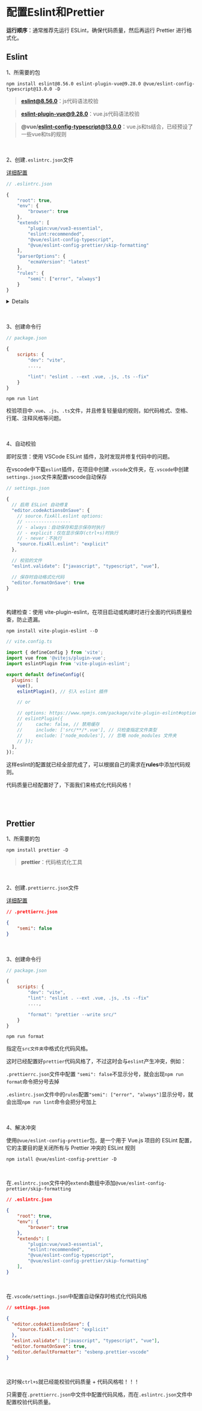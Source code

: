 # 配置Eslint和Prettier

**运行顺序**：通常推荐先运行 ESLint，确保代码质量，然后再运行 Prettier 进行格式化。

## Eslint

1、所需要的包

```shell
npm install eslint@8.56.0 eslint-plugin-vue@9.28.0 @vue/eslint-config-typescript@13.0.0 -D
```
> **eslint@8.56.0**：js代码语法校验

> **eslint-plugin-vue@9.28.0**：vue.js代码语法校验

> **@vue/eslint-config-typescript@13.0.0**：vue.js和ts结合，已经预设了一些vue和ts的规则

<br><br>
2、创建```.eslintrc.json```文件

[详细配置](https://zh-hans.eslint.org/docs/latest/use/configure/configuration-files)

```js
// .eslintrc.json

{
    "root": true,
    "env": {
        "browser": true
    },
    "extends": [
        "plugin:vue/vue3-essential",
        "eslint:recommended",
        "@vue/eslint-config-typescript",
        "@vue/eslint-config-prettier/skip-formatting"
    ],
    "parserOptions": {
        "ecmaVersion": "latest"
    },
    "rules": {
        "semi": ["error", "always"]
    }
}
```
<details>
<pre><code>
{
    
    // ESLint 将在所有父文件夹中寻找配置文件，直到根目录。ESLint 找到 "root": true 的配置，它将停止在父文件夹中寻找。
    root: true, 


    extends: [
        'plugin:vue/vue3-essential',     // Vue 3 的基本规则, 属于 eslint-plugin-vue 插件的一部分
        'eslint:recommended',            // ESLint 官方推荐的基本规则
        '@vue/eslint-config-typescript', // Vue + TypeScript 项目配置
    ],


    // 单独配置规则 https://zh-hans.eslint.org/docs/latest/rules/
    rules: {
        "semi": ["error", "always"]
    },


    // 允许你为特定的文件或文件模式指定不同的 ESLint 配置。这对于项目中有不同类型的文件
    overrides: [
        {
            files: ['*.ts'], // 仅对 TypeScript 文件应用
            extends: [],
            rules: {},
        }
    ],


    // 配置 ESLint 如何解析 JavaScript 代码，支持各种语法特性。
    parserOptions: {
        ecmaVersion: 'latest', // 指定使用的 ECMAScript 版本
    }
}
</code>
</pre>
</details>


<br><br>
3、创建命令行

```js
// package.json

{
    scripts: {
        "dev": "vite",
        ....,

        "lint": "eslint . --ext .vue, .js, .ts --fix"
    }
}
```
```shell
npm run lint
```
校验项目中```.vue```、```.js```、```.ts```文件，并且修复轻量级的规则，如代码格式、空格、行尾、注释风格等问题。

<br><br>
4、自动校验

即时反馈：使用 VSCode ESLint 插件，及时发现并修复代码中的问题。

在vscode中下载```eslint```插件，在项目中创建```.vscode```文件夹，在```.vscode```中创建```settings.json```文件来配置vscode自动保存
```js
// settings.json

{
  // 启用 ESLint 自动修复
  "editor.codeActionsOnSave": {
    // source.fixAll.eslint options:
    // -----------------
    // - always：自动保存和显示保存时执行
    // - explicit：仅在显示保存(ctrl+s)时执行
    // - never：不执行
    "source.fixAll.eslint": "explicit"
  },

  // 校验的文件
  "eslint.validate": ["javascript", "typescript", "vue"],

  // 保存时自动格式化代码
  "editor.formatOnSave": true
}
```

<br>

构建检查：使用 vite-plugin-eslint，在项目启动或构建时进行全面的代码质量检查，防止遗漏。
```shell
npm install vite-plugin-eslint --D
```
```js
// vite.config.ts

import { defineConfig } from 'vite';
import vue from '@vitejs/plugin-vue';
import eslintPlugin from 'vite-plugin-eslint';

export default defineConfig({
  plugins: [
    vue(),
    eslintPlugin(), // 引入 eslint 插件

    // or

    // options: https://www.npmjs.com/package/vite-plugin-eslint#options
    // eslintPlugin({
    //     cache: false, // 禁用缓存
    //     include: ['src/**/*.vue'], // 只检查指定文件类型
    //     exclude: ['node_modules'], // 忽略 node_modules 文件夹
    // });
  ],
});
```


这样eslint的配置就已经全部完成了，可以根据自己的需求在**rules**中添加代码规则。

代码质量已经配置好了，下面我们来格式化代码风格！
<br><br><br><br>

## Prettier

1、所需要的包

```shell
npm install prettier -D
```
> **prettier**：代码格式化工具

<br><br>
2、创建```.prettierrc.json```文件

[详细配置](https://prettier.io/docs/en/configuration)

```json
// .prettierrc.json

{
    "semi": false
}
```

<br><br>
3、创建命令行

```js
// package.json

{
    scripts: {
        "dev": "vite",
        "lint": "eslint . --ext .vue, .js, .ts --fix"
        ....,

        "format": "prettier --write src/"
    }
}
```
```shell
npm run format
```
指定在```src文件夹```中格式化代码风格。

这时已经配置好```prettier```代码风格了，不过这时会与```eslint```产生冲突，例如：

```.prettierrc.json```文件中配置 ```"semi": false```不显示分号，就会出现```npm run format```命令把分号去掉

```.eslintrc.json```文件中的```rules```配置```"semi": ["error", "always"]```显示分号，就会出现```npm run lint```命令会把分号加上

<br><br>
4、解决冲突

使用```@vue/eslint-config-prettier```包，是一个用于 Vue.js 项目的 ESLint 配置，它的主要目的是关闭所有与 Prettier 冲突的 ESLint 规则
```shell
npm istall @vue/eslint-config-prettier -D
```
<br>

在```.eslintrc.json```文件中的```extends```数组中添加```@vue/eslint-config-prettier/skip-formatting```
```json
// .eslintrc.json

{
    "root": true,
    "env": {
        "browser": true
    },
    "extends": [
        "plugin:vue/vue3-essential",
        "eslint:recommended",
        "@vue/eslint-config-typescript",
        "@vue/eslint-config-prettier/skip-formatting"
    ],
}

```

<br>

在```.vscode/settings.json```中配置自动保存时格式化代码风格
```json
// settings.json

{
  "editor.codeActionsOnSave": {
    "source.fixAll.eslint": "explicit"
  },
  "eslint.validate": ["javascript", "typescript", "vue"],
  "editor.formatOnSave": true,
  "editor.defaultFormatter": "esbenp.prettier-vscode"
}
```

<br>

这时候```ctrl+s```就已经能校验代码质量 + 代码风格啦！！！

只需要在```.prettierrc.json```中文件中配置代码风格，而在```.eslintrc.json```文件中配置校验代码质量。